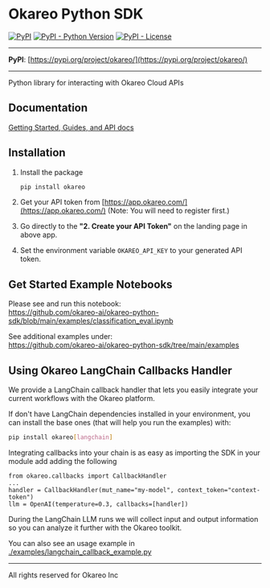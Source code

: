 # Okareo Python SDK

[![PyPI](https://img.shields.io/pypi/v/okareo?style=flat-square)](https://pypi.python.org/pypi/okareo/)
[![PyPI - Python Version](https://img.shields.io/pypi/pyversions/okareo?style=flat-square)](https://pypi.python.org/pypi/okareo/)
[![PyPI - License](https://img.shields.io/pypi/l/okareo?style=flat-square)](https://pypi.python.org/pypi/okareo/)

---

**PyPI**: [https://pypi.org/project/okareo/](https://pypi.org/project/okareo/)

---

Python library for interacting with Okareo Cloud APIs

## Documentation
[Getting Started, Guides, and API docs](https://docs.okareo.com/)

## Installation

1. Install the package
    ```sh
    pip install okareo
    ```
2. Get your API token from [https://app.okareo.com/](https://app.okareo.com/)
   (Note: You will need to register first.)

3. Go directly to the **"2. Create your API Token"** on the landing page in above app.

4. Set the environment variable `OKAREO_API_KEY` to your generated API token.

## Get Started Example Notebooks

Please see and run this notebook:<br>
https://github.com/okareo-ai/okareo-python-sdk/blob/main/examples/classification_eval.ipynb

See additional examples under:<br>
https://github.com/okareo-ai/okareo-python-sdk/tree/main/examples

## Using Okareo LangChain Callbacks Handler

We provide a LangChain callback handler that lets you easily integrate your current workflows with the Okareo platform.

If don't have LangChain dependencies installed in your environment, you can install the base ones (that will help you run the examples) with:
```sh
pip install okareo[langchain]
```

Integrating callbacks into your chain is as easy as importing the SDK in your module add adding the following
```
from okareo.callbacks import CallbackHandler
...
handler = CallbackHandler(mut_name="my-model", context_token="context-token")
llm = OpenAI(temperature=0.3, callbacks=[handler])

```
During the LangChain LLM runs we will collect input and output information so you can analyze it further with the Okareo toolkit.

You can also see an usage example in [./examples/langchain_callback_example.py](./examples/langchain_callback_example.py)


---

All rights reserved for Okareo Inc
